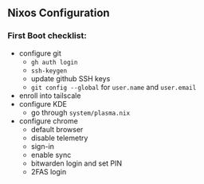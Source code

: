 ## Nixos Configuration

### First Boot checklist:

- configure git
  - `gh auth login`
  - `ssh-keygen`
  - update github SSH keys
  - `git config --global` for `user.name` and `user.email`
- enroll into tailscale
- configure KDE
  - go through `system/plasma.nix`
- configure chrome
  - default browser
  - disable telemetry
  - sign-in
  - enable sync
  - bitwarden login and set PIN
  - 2FAS login
